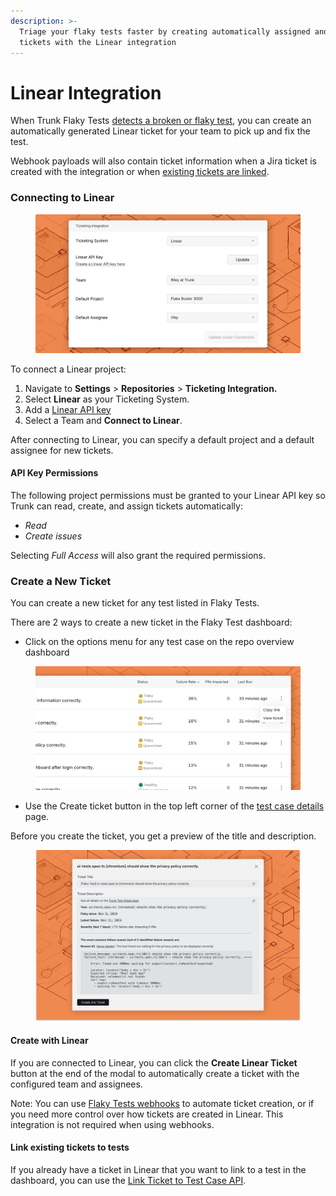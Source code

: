```yaml
---
description: >-
  Triage your flaky tests faster by creating automatically assigned and labeled
  tickets with the Linear integration
---
```


# Linear Integration

When Trunk Flaky Tests [detects a broken or flaky test](../detection.md), you can create an automatically generated Linear ticket for your team to pick up and fix the test.

Webhook payloads will also contain ticket information when a Jira ticket is created with the integration or when [existing tickets are linked](linear-integration.md#link-existing-tickets-to-tests).

### Connecting to Linear

<figure><picture><source srcset="../../.gitbook/assets/linear-integration-dark.png" media="(prefers-color-scheme: dark)"><img src="../../.gitbook/assets/linear-integration-light.png" alt=""></picture><figcaption></figcaption></figure>

To connect a Linear project:

1. Navigate to **Settings** > **Repositories** > **Ticketing Integration.**
2. Select **Linear** as your Ticketing System.
3. Add a [Linear API key](linear-integration.md#api-token-permissions)
4. Select a Team and **Connect to Linear**.

After connecting to Linear, you can specify a default project and a default assignee for new tickets.

#### API Key Permissions

The following project permissions must be granted to your Linear API key so Trunk can read, create, and assign tickets automatically:

* _Read_
* _Create issues_

Selecting _Full Access_ will also grant the required permissions.

### Create a New Ticket

You can create a new ticket for any test listed in Flaky Tests.&#x20;

There are 2 ways to create a new ticket in the Flaky Test dashboard:

* Click on the options menu for any test case on the repo overview dashboard

<figure><picture><source srcset="../../.gitbook/assets/create-ticket-button-dark.png" media="(prefers-color-scheme: dark)"><img src="../../.gitbook/assets/create-ticket-button-light.png" alt=""></picture><figcaption></figcaption></figure>

* Use the Create ticket button in the top left corner of the [test case details](../detection.md#test-case-details) page.

Before you create the ticket, you get a preview of the title and description.

<figure><picture><source srcset="../../.gitbook/assets/jira-ticket-creation-dark.png" media="(prefers-color-scheme: dark)"><img src="../../.gitbook/assets/jira-ticket-creation-light.png" alt=""></picture><figcaption></figcaption></figure>

#### Create with Linear

If you are connected to Linear, you can click the **Create Linear Ticket** button at the end of the modal to automatically create a ticket with the configured team and assignees.

Note: You can use [Flaky Tests webhooks](../webhooks/linear-integration.md) to automate ticket creation, or if you need more control over how tickets are created in Linear. This integration is not required when using webhooks.

#### Link existing tickets to tests

If you already have a ticket in Linear that you want to link to a test in the dashboard, you can use the [Link Ticket to Test Case API](../../references/apis/flaky-tests.md#post-flaky-tests-link-ticket-to-test-case).

